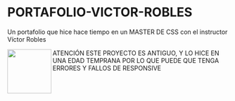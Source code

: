 # PORTAFOLIO-VICTOR-ROBLES
 Un portafolio que hice hace tiempo en un MASTER DE CSS con el instructor Víctor Robles

<img align="left" src="https://media.tenor.com/26pNa498OS0AAAAi/warning-joypixels.gif" width = 100px>

ATENCIÓN ESTE PROYECTO ES ANTIGUO, Y LO HICE EN UNA EDAD TEMPRANA POR LO QUE PUEDE QUE TENGA ERRORES Y FALLOS DE RESPONSIVE
